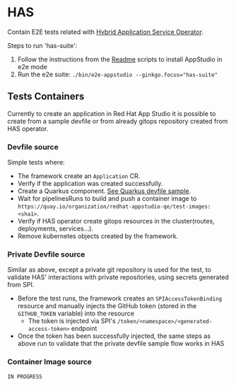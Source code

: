 # HAS

Contain E2E tests related with [Hybrid Application Service Operator](https://github.com/redhat-appstudio/application-service).

Steps to run 'has-suite':

1) Follow the instructions from the [Readme](../../docs/Installation.md) scripts to install AppStudio in e2e mode
2) Run the e2e suite: `./bin/e2e-appstudio --ginkgo.focus="has-suite"`

## Tests Containers

Currently to create an application in Red Hat App Studio it is possible to create from a sample devfile or from already gitops repository created from HAS operator.

### Devfile source

Simple tests where:

* The framework create an `Application` CR.
* Verify if the application was created successfully.
* Create a Quarkus component. [See Quarkus devfile sample](https://github.com/devfile-samples/devfile-sample-code-with-quarkus).
* Wait for pipelinesRuns to build and push a container image to `https://quay.io/organization/redhat-appstudio-qe/test-images:<sha1>`.
* Verify if HAS operator create gitops resources in the cluster(routes, deployments, services...).
* Remove kubernetes objects created by the framework.

### Private Devfile source

Similar as above, except a private git repository is used for the test, to validate HAS' interactions with private repositories, using secrets generated from SPI.

* Before the test runs, the framework creates an `SPIAccessTokenBinding` resource and manually injects the GitHub token (stored in the `GITHUB_TOKEN` variable) into the resource
   * The token is injected via SPI's `/token/<namespace>/<generated-access-token>` endpoint
* Once the token has been successfully injected, the same steps as above run to validate that the private devfile sample flow works in HAS

### Container Image source

```IN PROGRESS```
